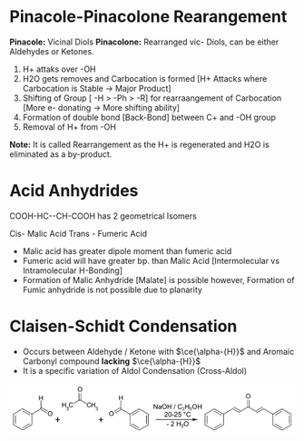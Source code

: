# Pinacole-Pinacolone Rearangement

**Pinacole:** Vicinal Diols
**Pinacolone:** Rearranged vic- Diols, can be either Aldehydes or Ketones.

1.  H+ attaks over -OH
2.  H2O gets removes and Carbocation is formed
    \[H+ Attacks where Carbocation is Stable -> Major Product\]
3.  Shifting of Group \[ -H > -Ph > -R\] for rearraangement of Carbocation
    \[More e- donating -> More shifting ability\]
4.  Formation of double bond \[Back-Bond\] between C+ and -OH group
5.  Removal of H+ from -OH

**Note:** It is called Rearrangement as the H+ is regenerated and H2O is eliminated as a by-product.

# Acid Anhydrides

COOH-HC--CH-COOH has 2 geometrical Isomers

Cis- Malic Acid
Trans - Fumeric Acid

- Malic acid has greater dipole moment than fumeric acid
- Fumeric acid will have greater bp. than Malic Acid
    \[Intermolecular vs Intramolecular H-Bonding\]
- Formation of Malic Anhydride \[Malate\] is possible however, Formation of Fumic anhydride is not possible due to planarity

# Claisen-Schidt Condensation
- Occurs between Aldehyde / Ketone with $\ce{\alpha-{H}}$ and Aromaic Carbonyl compound **lacking** $\ce{\alpha-{H}}$
- It is a specific variation of Aldol Condensation (Cross-Aldol)
<img src='../../_resources/e92d8c1eae037c83aab99fc51886b9cd.png' width=550>